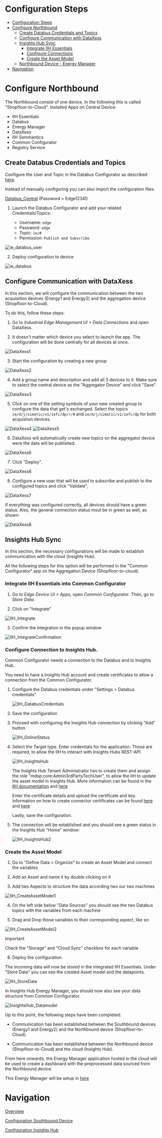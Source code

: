 # Configuration Steps

- [Configuration Steps](#configuration-steps)
- [Configure Northbound](#configure-northbound)
  - [Create Databus Credentials and Topics](#create-databus-credentials-and-topics)
  - [Configure Communication with DataXess](#configure-communication-with-dataxess)
  - [Insights Hub Sync](#iih-insights-hub-sync)
    - [Integrate IIH Essentials](#integrate-iih-essentials)
    - [Configure Connections](#configure-connections)
    - [Create the Asset Model](#create-the-asset-model)
  - [Northbound Device - Energy Manager](#northbound-device---energy-manager)
- [Navigation](#navigation)
  
# Configure Northbound

The Northbound consist of one device. In the following this is called "Shopfloor-to-Cloud".
Installed Apps on Central Device:
  - IIH Essentials
  - Databus
  - Energy Manager
  - DataXess 
  - IIH Semmantics
  - Common Configurator
  - Registry Service

## Create Databus Credentials and Topics

Configure the User and Topic in the Databus Configurator as described [here](install_PLC_Devices_Southbound.md).  

Instead of manually configuring you can also import the configuration files:

[Databus_Central](../src/CentralDevice/IE-Databus.json) (Password = Edge1234!)

1. Launch the Databus Configurator and add your related Credentials/Topics:

   - Username: `edge`
   - Password: `edge`
   - Topic: `ie/#`
   - Permission: `Publish and Subscribe`
  
    
  ![ie_databus_user](graphics/IE_Databus_User.png)
  
 2. Deploy configuration to device

  ![ie_databus](graphics/IE_Databus.png)

## Configure Communication with DataXess

In this section, we will configure the communication between the two acquisition devices (Energy1 and Energy2) and the aggregation device (Shopfloor-to-Cloud).

To do this, follow these steps:

1. Go to *Industrial Edge Management UI > Data Connections* and open DataXess.
   
2. It doesn't matter which device you select to launch the app. The configuration will be done centrally for all devices at once.

 ![DataXess1](graphics/data1.png)

3. Start the configuration by creating a new group
   
  ![DataXess2](graphics/data2.png)

4. Add a group name and description and add all 3 devices to it. Make sure to select the central device as the "Aggregator Device" and click "Save".
   
  ![DataXess3](graphics/data3.png)

5. Click on one of the setting symbols of your new created group to configure the data that get's exchanged. Select the topics `ie/d/j/simatic/v1/iefc/dp/r/#` and `ie/m/j/simatic/v1/iefc/dp` for both acquistion devices.
   
  ![DataXess4](graphics/data4.png)
  ![DataXess5](graphics/data5.png)

6. DataXess will automatically create new topics on the aggregator device were the data will be published.
   
  ![DataXess6](graphics/data9.png)

7. Click "Deploy".
  
 ![DataXess6](graphics/data6.png)
   
8. Configure a new user that will be used to subscribe and publish to the configured topics and click "Validate",
   
  ![DataXess7](graphics/data7.png)

If everything was configured correctly, all devices should have a green status. Also, the general connection status msut be in green as well, as shown:

  ![DataXess8](graphics/data8.png)

##  Insights Hub Sync

In this section, the necessary configurations will be made to establish communication with the cloud (Insights Hub).

All the following steps for this option will be performed in the "Common Configurator" app on the Aggregation Device (Shopfloor-to-cloud).

### Integrate IIH Essentials into Common Configurator

1. Go to *Edge Device UI > Apps*, open *Common Configurator*. Then, go to *Store Data*.

2. Click on "Integrate"
   
  ![IIH_Integrate](graphics/IIH1.png)

3. Confirm the integration in the popup window

  ![IIH_IntegrateConfirmation](graphics/IIH2.png)

### Configure Connection to Insights Hub.

Common Configurator needs a connection to the Databus and to Insights Hub. 

You need to have a Insights Hub account and create certificates to allow a connection from the Common Configurator.

1. Configure the Databus credentials under "Settings > Databus credentials"

   ![IIH_DatabusCredentials](graphics/IIH3.png)

2. Save the configuration

3. Proceed with configuring the Insights Hub connection by clicking "Add" button.

   ![IIH_OnlineStatus](graphics/IIH4.png)

4. Select the Target type. Enter credentials for the application. Those are required, to allow the IIH to interact with Insights Hubs REST-API.
   
   ![IIH_InsightsHub](graphics/IIH5.png)

   The Insights Hub Tenant Administrator has to create them and assign the role "mdsp:core:Admin3rdPartyTechUser", to allow the IIH to update the asset model in Insights Hub. More information can be found in the [IIH documentation](https://cache.industry.siemens.com/dl/dl-media/582/109803582/att_1087779/v6/EdgeApp_CommonConfigurator_en-US/en-US/index.html#treeId=487dc5ea471ae3fbdfb56d715301dad7) and [here](https://documentation.mindsphere.io/MindSphere/apps/operator-cockpit/application-credentials-for-API-applications.html)

   Enter the certificate details and upload the certificate and key. Information on how to create connector certificates can be found [here](https://documentation.mindsphere.io/MindSphere/howto/howto-onboard-mindconnect-mqtt.html) and [here](https://documentation.mindsphere.io/MindSphere/howto/howto-managing-ca-certificates.html)

   Lastly, save the configuration.

5. The connection will be established and you should see a green status in the Insights Hub "Home" window:

   ![IIH_InsightsHub2](graphics/IIH6.png)

### Create the Asset Model

1. Go to "Define Data > Organize" to create an Asset Model and connect the variables

2. Add an Asset and name it by double clicking on it

3. Add two Aspects to structure the data according two our two machines

  ![IIH_CreateAssetModel1](graphics/IIH7.png)

4. On the left side below "Data Sources" you should see the two Databus topics with the variables from each machine

5. Drag and Drop those variables to their corresponding aspect, like so:

  ![IIH_CreateAssetModel2](graphics/IIH9.png)

  > [!IMPORTANT]  
  > Check the "Storage" and "Cloud Sync" checkbox for each variable

8. Deploy the configuration

The incoming data will now be stored in the integrated IIH Essentials. Under "Store Data" you can see the created Asset model and the datapoints.

  ![IIH_StoreData](graphics/IIH8.png)

In Insights Hub Energy Manager, you should now also see your data structure from Common Configurator.

  ![InsightsHub_Datamodel](graphics/IIH10.png)

Up to this point, the following steps have been completed:

- Communication has been established between the Southbound devices (Energy1 and Energy2) and the Northbound device (Shopfloor-to-Cloud).

- Communication has been established between the Northbound device (Shopfloor-to-Cloud) and the cloud (Insights Hub).

From here onwards, the Energy Manager application hosted in the cloud will be used to create a dashboard with the preprocessed data sourced from the Northbound device.

This Energy Manager will be setup in [here](install_MindSphere.md)

# Navigation

[Overview](../README.md)

[Configuration Southbound Device](install_PLC_Devices_Southbound.md)

[Configuration Insights Hub](install_MindSphere.md)
